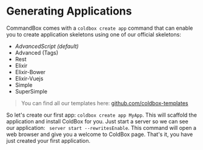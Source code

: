 # Generating Applications

CommandBox comes with a `coldbox create app` command that can enable you to create application skeletons using one of our official skeletons:

* *AdvancedScript (default)*
* Advanced (Tags)
* Rest
* Elixir
* Elixir-Bower
* Elixir-Vuejs
* Simple
* SuperSimple

> You can find all our templates here: [github.com/coldbox-templates](https://github.com/coldbox-templates)

So let's create our first app: `coldbox create app MyApp`. This will scaffold the application and install ColdBox for you. Just start a server so we can see our application: ` server start --rewritesEnable`.  This command will open a web browser and give you a welcome to ColdBox page. That's it, you have just created your first application.